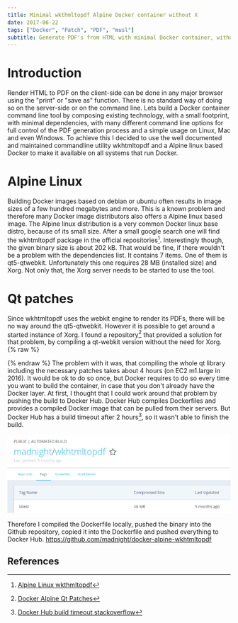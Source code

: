 ```yaml
---
title: Minimal wkthmltopdf Alpine Docker container without X
date: 2017-06-22
tags: ["Docker", "Patch", "PDF", "musl"]
subtitle: Generate PDF's from HTML with minimal Docker container, without X11 using qt patches
---
```


# Introduction

Render HTML to PDF on the client-side can be done in any major browser using the "print" or "save as" function. There is no standard way of doing so on the server-side or on the command line. Lets build a Docker container command line tool by composing existing technology, with a small footprint, with minimal dependencies, with many different command line options for full control of the PDF generation process and a simple usage on Linux, Mac and even Windows. To achieve this I decided to use the well documented and maintained commandline utility wkhtmltopdf and a Alpine linux based Docker to make it available on all systems that run Docker.

# Alpine Linux

Building Docker images based on debian or ubuntu often results in image sizes of a few hundred megabytes and more. This is a known problem and therefore many Docker image distributors also offers a Alpine linux based image. The Alpine linux distribution is a very common Docker linux base distro, because of its small size. After a small google search one will find the wkhtmltopdf package in the official repositories[^1]. Interestingly though, the given binary size is about 202 kB. That would be fine, if there wouldn't be a problem with the dependencies list. It contains 7 items. One of them is qt5-qtwebkit. Unfortunately this one requires 28 MB (installed size) and Xorg. Not only that, the Xorg server needs to be started to use the tool.

# Qt patches

Since wkhtmltopdf uses the webkit engine to render its PDFs, there will be no way around the qt5-qtwebkit. However it is possible to get around a started instance of Xorg. I found a repository[^2] that provided a solution for that problem, by compiling a qt-webkit version without the need for Xorg.
{% raw %}
<script src="https://gist-it.appspot.com/github/madnight/docker-alpine-wkhtmltopdf/blob/master/Dockerfile"></script>
{% endraw %}
The problem with it was, that compiling the whole qt library including the necessary patches takes about 4 hours (on EC2 m1.large in 2016). It would be ok to do so once, but Docker requires to do so every time you want to build the container, in case that you don't already have the Docker layer. At first, I thought that I could work around that problem by pushing the build to Docker Hub. Docker Hub compiles Dockerfiles and provides a compiled Docker image that can be pulled from their servers. But Docker Hub has a build timeout after 2 hours[^3], so it wasn't able to finish the build.

![](/images/docker-wkhtmltopdf-alpine.png)

Therefore I compiled the Dockerfile locally, pushed the binary into the Github repository, copied it into the Dockerfile and pushed everything to Docker Hub.
https://github.com/madnight/docker-alpine-wkhtmltopdf


## References
[^1]: [Alpine Linux wkthmltopdf](https://pkgs.alpinelinux.org/package/edge/testing/x86/wkhtmltopdf)
[^2]: [Docker Alpine Qt Patches](https://github.com/alloylab/Docker-Alpine-wkhtmltopdf)
[^3]: [Docker Hub build timeout stackoverflow](https://stackoverflow.com/questions/34440753/docker-hub-timeout-in-automated-build)
